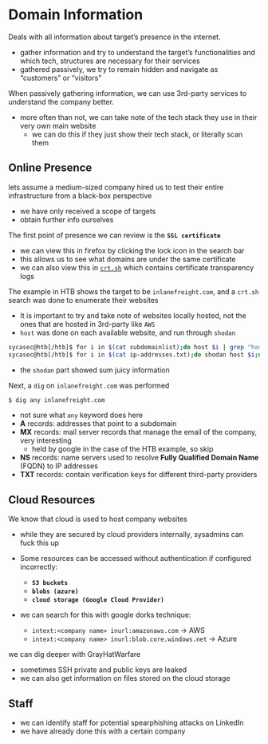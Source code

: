 # Domain Information
Deals with all information about target’s presence in the internet.
- gather information and try to understand the target’s functionalities and which tech, structures are necessary for their services
- gathered passively, we try to remain hidden and navigate as “customers” or “visitors”

When passively gathering information, we can use 3rd-party services to understand the company better.
- more often than not, we can take note of the tech stack they use in their very own main website
	- we can do this if they just show their tech stack, or literally scan them

## Online Presence
lets assume a medium-sized company hired us to test their entire infrastructure from a black-box perspective
- we have only received a scope of targets
- obtain further info ourselves

The first point of presence we can review is the **`SSL certificate`**
- we can view this in firefox by clicking the lock icon in the search bar
- this allows us to see what domains are under the same certificate
- we can also view this in [`crt.sh`](https://crt.sh) which contains certificate transparency logs

The example in HTB shows the target to be `inlanefreight.com`, and a `crt.sh` search was done to enumerate their websites
- It is important to try and take note of websites locally hosted, not the ones that are hosted in 3rd-party like `AWS`
- `host` was done on each available website, and run through `shodan`
```bash
sycasec@htb[/htb]$ for i in $(cat subdomainlist);do host $i | grep "has address" | grep inlanefreight.com | cut -d" " -f4 >> ip-addresses.txt;done
sycasec@htb[/htb]$ for i in $(cat ip-addresses.txt);do shodan host $i;done
```
- the `shodan` part showed sum juicy information

Next, a `dig` on `inlanefreight.com` was performed
```bash
$ dig any inlanefreight.com
```
- not sure what `any` keyword does here
- **A** records: addresses that point to a subdomain
- **MX** records: mail server records that manage the email of the company, very interesting
	- held by google in the case of the HTB example, so skip
- **NS** records: name servers used to resolve **Fully Qualified Domain Name** (FQDN) to IP addresses
- **TXT** records: contain verification keys for different third-party providers 

## Cloud Resources 
We know that cloud is used to host company websites
- while they are secured by cloud providers internally, sysadmins can fuck this up
- Some resources can be accessed without authentication if configured incorrectly:
	- **`S3 buckets`**
	- **`blobs (azure)`**
	- **`cloud storage (Google Cloud Provider)`**

- we can search for this with google dorks technique:
	- `intext:<company name> inurl:amazonaws.com` → AWS
	- `intext:<company name> inurl:blob.core.windows.net` → Azure

we can dig deeper with GrayHatWarfare 
- sometimes SSH private and public keys are leaked
- we can also get information on files stored on the cloud storage

## Staff
- we can identify staff for potential spearphishing attacks on LinkedIn
- we have already done this with a certain company